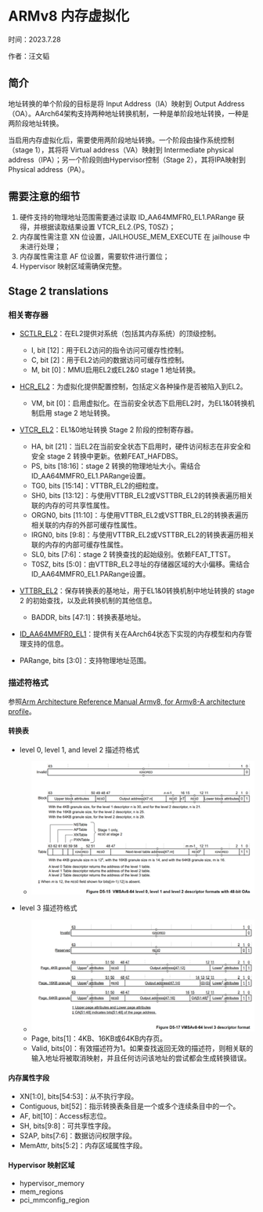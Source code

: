 # ARMv8 内存虚拟化

时间：2023.7.28

作者：汪文韬

## 简介

地址转换的单个阶段的目标是将 Input Address（IA）映射到 Output Address （OA）。AArch64架构支持两种地址转换机制，一种是单阶段地址转换，一种是两阶段地址转换。

当启用内存虚拟化后，需要使用两阶段地址转换。一个阶段由操作系统控制（stage 1），其将将 Virtual address（VA）映射到 Intermediate physical address（IPA）；另一个阶段则由Hypervisor控制（Stage 2），其将IPA映射到 Physical address（PA）。

## 需要注意的细节

1. 硬件支持的物理地址范围需要通过读取 ID_AA64MMFR0_EL1.PARange 获得，并根据读取结果设置 VTCR_EL2.{PS, T0SZ}；
2. 内存属性需注意 XN 位设置，JAILHOUSE_MEM_EXECUTE 在 jailhouse 中未进行处理；
3. 内存属性需注意 AF 位设置，需要软件进行置位；
4. Hypervisor 映射区域需确保完整。

## Stage 2 translations  

### 相关寄存器

- [SCTLR_EL2](https://developer.arm.com/documentation/ddi0595/2021-06/AArch64-Registers/SCTLR-EL2--System-Control-Register--EL2-?lang=en)：在EL2提供对系统（包括其内存系统）的顶级控制。
  - I, bit [12]：用于EL2访问的指令访问可缓存性控制。
  - C, bit [2]：用于EL2访问的数据访问可缓存性控制。
  - M, bit [0]：MMU启用EL2或EL2&0 stage 1 地址转换。

- [HCR_EL2](https://developer.arm.com/documentation/ddi0595/2021-06/AArch64-Registers/HCR-EL2--Hypervisor-Configuration-Register?lang=en)：为虚拟化提供配置控制，包括定义各种操作是否被陷入到EL2。
  - VM, bit [0]：启用虚拟化。在当前安全状态下启用EL2时，为EL1&0转换机制启用 stage 2 地址转换。

- [VTCR_EL2](https://developer.arm.com/documentation/ddi0595/2020-12/AArch64-Registers/VTCR-EL2--Virtualization-Translation-Control-Register?lang=en)：EL1&0地址转换 Stage 2 阶段的控制寄存器。
  - HA, bit [21]：当EL2在当前安全状态下启用时，硬件访问标志在非安全和安全 stage 2 转换中更新。依赖FEAT_HAFDBS。
  - PS, bits [18:16]：stage 2 转换的物理地址大小。需结合ID_AA64MMFR0_EL1.PARange设置。
  - TG0, bits [15:14]：VTTBR_EL2的细粒度。
  - SH0, bits [13:12]：与使用VTTBR_EL2或VSTTBR_EL2的转换表遍历相关联的内存的可共享性属性。
  - ORGN0, bits [11:10]：与使用VTTBR_EL2或VSTTBR_EL2的转换表遍历相关联的内存的外部可缓存性属性。
  - IRGN0, bits [9:8]：与使用VTTBR_EL2或VSTTBR_EL2的转换表遍历相关联的内存的内部可缓存性属性。
  - SL0, bits [7:6]：stage 2 转换查找的起始级别。依赖FEAT_TTST。
  - T0SZ, bits [5:0]：由VTTBR_EL2寻址的存储器区域的大小偏移。需结合ID_AA64MMFR0_EL1.PARange设置。

- [VTTBR_EL2](https://developer.arm.com/documentation/ddi0595/2020-12/AArch64-Registers/VTTBR-EL2--Virtualization-Translation-Table-Base-Register)：保存转换表的基地址，用于EL1&0转换机制中地址转换的 stage 2 的初始查找，以及此转换机制的其他信息。
  - BADDR, bits [47:1]：转换表基地址。
-  [ID_AA64MMFR0_EL1](https://developer.arm.com/documentation/ddi0595/2020-12/AArch64-Registers/ID-AA64MMFR0-EL1--AArch64-Memory-Model-Feature-Register-0?lang=en)：提供有关在AArch64状态下实现的内存模型和内存管理支持的信息。
  - PARange, bits [3:0]：支持物理地址范围。

### 描述符格式

参照[Arm Architecture Reference Manual Armv8, for Armv8-A architecture profile](https://developer.arm.com/documentation/ddi0487/fc/)。

#### 转换表

- level 0, level 1, and level 2 描述符格式
  - ![20230724_table_descripter_1](img/20230724_table_descripter_1.png)
  
- level 3 描述符格式
  - ![20230724_table_descripter_2](img/20230724_table_descripter_2.png)
  - Page, bits[1]：4KB、16KB或64KB内存页。
  - Valid, bits[0]：有效描述符为1。如果查找返回无效的描述符，则相关联的输入地址将被取消映射，并且任何访问该地址的尝试都会生成转换错误。



#### 内存属性字段

- XN[1:0], bits[54:53]：从不执行字段。
- Contiguous, bit[52]：指示转换表条目是一个或多个连续条目中的一个。
- AF, bit[10]：Access标志位。
- SH, bits[9:8]：可共享性字段。
- S2AP, bits[7:6]：数据访问权限字段。
- MemAttr, bits[5:2]：内存区域属性字段。

#### Hypervisor 映射区域

- hypervisor_memory
- mem_regions
- pci_mmconfig_region
